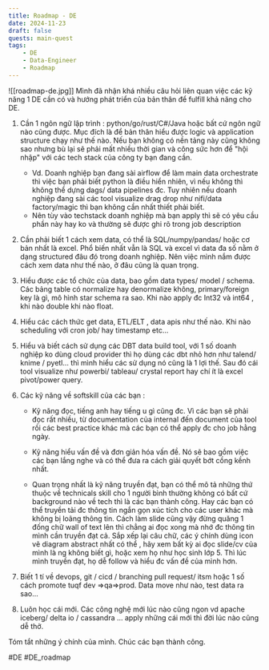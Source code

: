 ```yaml
---
title: Roadmap - DE
date: 2024-11-23
draft: false
quests: main-quest
tags:
	- DE
	- Data-Engineer
	- Roadmap
---
```

![[roadmap-de.jpg]]
Mình đã nhận khá nhiều câu hỏi liên quan việc các kỹ năng 1 DE cần có và hướng phát triển của bản thân để fulfill khả năng cho DE.

1. Cần 1 ngôn ngữ lập trình : python/go/rust/C#/Java hoặc bất cứ ngôn ngữ nào cũng được. Mục đích là để bản thân hiểu được logic và application structure chạy như thế nào. Nếu bạn không có nền tảng này cũng không sao nhưng bù lại sẽ phải mất nhiều thời gian và công sức hơn để "hội nhập" với các tech stack của công ty bạn đang cần. 
	- Vd. Doanh nghiệp bạn đang sài airflow để làm main data orchestrate thì việc bạn phải biết python là điều hiển nhiên, vì nếu không thì không thể dựng dags/ data pipelines đc. Tuy nhiên nếu doanh nghiệp đang sài các tool visualize drag drop như nifi/data factory/magic thì bạn không cần nhất thiết phải biết. 
	- Nên tùy vào techstack doanh nghiệp mà bạn apply thì sẽ có yêu cầu phần này hay ko và thường sẽ được ghi rõ trong job description

3. Cần phải biết 1 cách xem data, có thể là SQL/numpy/pandas/ hoặc cơ bản nhất là excel. Phổ biến nhất vẫn là SQL và excel vì data đa số nằm ở dạng structured đâu đó trong doanh nghiệp. Nên việc mình nắm được cách xem data như thế nào, ở đâu cũng là quan trọng.

4. Hiểu được các tổ chức của data, bao gồm data types/ model / schema. Các bảng table có normalize hay denormalize không, primary/foreign key là gì, mô hình star schema ra sao. Khi nào apply đc Int32 và int64 , khi nào double khi nào float.

5. Hiểu các cách thức get data, ETL/ELT , data apis như thế nào. Khi nào scheduling với cron job/ hay timestamp etc...

6. Hiểu và biết cách sử dụng các DBT data build tool, với 1 số doanh nghiệp ko dùng cloud provider thì họ dùng các dbt nhỏ hơn như talend/ knime / pyetl... thì mình hiểu các sử dụng nó cũng là 1 lợi thế. Sau đó cái tool visualize như powerbi/ tableau/ crystal report hay chí ít là excel pivot/power query.

7. Các kỹ năng về softskill của các bạn :
	- Kỹ năng đọc, tiếng anh hay tiếng u gì cũng đc. Vì các bạn sẽ phải đọc rất nhiều, từ documentation của internal đến document của tool rồi các best practice khác mà các bạn có thể apply đc cho job hằng ngày.
	
	- Kỹ năng hiểu vấn đề và đơn giản hóa vấn đề. Nó sẽ bao gồm việc các bạn lắng nghe và có thể đưa ra cách giải quyết bớt cồng kềnh nhất.
	
	- Quan trọng nhất là kỹ năng truyền đạt, bạn có thể mô tả những thứ thuộc về technicals skill cho 1 người bình thường không có bất cứ background nào về tech thì là các bạn thành công. Hay các bạn có thể truyền tải đc thông tin ngắn gọn xúc tích cho các user khác mà không bị loãng thông tin. Cách làm slide cũng vậy đừng quăng 1 đống chữ wall of text lên thì chẳng ai đọc xong mà nhớ đc thông tin mình cần truyền đạt cả. Sắp xếp lại câu chữ, các ý chính dùng icon vẽ diagram abstract nhất có thể , hãy xem bất kỳ ai đọc slide/cv của mình là ng không biết gì, hoặc xem họ như học sinh lớp 5. Thì lúc mình truyền đạt, họ dễ follow và hiểu đc vấn đề của mình hơn.

7. Biết 1 tí về devops, git / cicd / branching pull request/ itsm hoặc 1 số cách promote tuqf dev =>qa=>prod. Data move như nào, test data ra sao...

8. Luôn học cái mới. Các công nghệ mới lúc nào cũng ngon vd apache iceberg/ delta io / cassandra ... apply những cái mới thì đời lúc nào cũng dễ thở.

Tóm tắt những ý chính của mình. Chúc các bạn thành công.

#DE #DE_roadmap